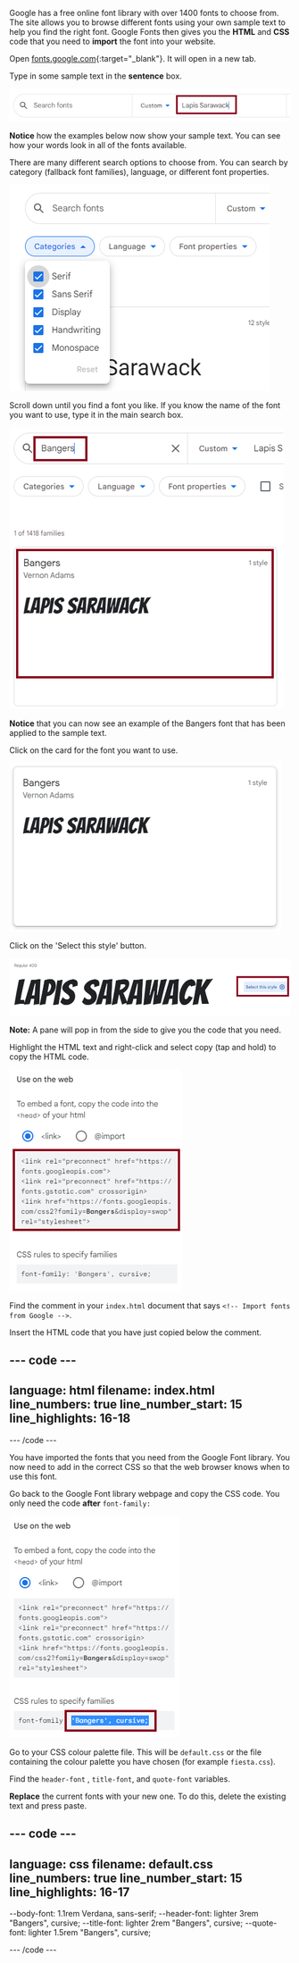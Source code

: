 Google has a free online font library with over 1400 fonts to choose from. The site allows you to browse different fonts using your own sample text to help you find the right font. Google Fonts then gives you the **HTML** and **CSS** code that you need to **import** the font into your website. 

Open [fonts.google.com](https://fonts.google.com/){:target="_blank"}. It will open in a new tab. 

Type in some sample text in the **sentence** box.

![The Google Fonts search page. The words 'Lapis Sarawack' are in the sentence box.](images/custom.png)

**Notice** how the examples below now show your sample text. You can see how your words look in all of the fonts available. 

There are many different search options to choose from. You can search by category (fallback font families), language, or different font properties. 

![The Google Fonts search page. The search categories are highlighted.](images/search-options.png)

Scroll down until you find a font you like. If you know the name of the font you want to use, type it in the main search box. 

!['Bangers' has been typed into the search box.](images/bangers.png)

**Notice** that you can now see an example of the Bangers font that has been applied to the sample text. 

Click on the card for the font you want to use.

![The Bangers card.](images/bangers-card.png)

Click on the 'Select this style' button.

![The 'Select this style' button has been highlighted.](images/select-style.png)

**Note:** A pane will pop in from the side to give you the code that you need.

Highlight the HTML text and right-click and select copy (tap and hold) to copy the HTML code.

![The HTML text is highlighted.](images/html.png)

Find the comment in your `index.html` document that says `<!-- Import fonts from Google -->`.

Insert the HTML code that you have just copied below the comment.

--- code ---
---
language: html
filename: index.html
line_numbers: true
line_number_start: 15
line_highlights: 16-18
---
  <!-- Import fonts from Google -->
  <link rel="preconnect" href="https://fonts.googleapis.com">
  <link rel="preconnect" href="https://fonts.gstatic.com" crossorigin>
  <link href="https://fonts.googleapis.com/css2?family=Bangers&display=swap" rel="stylesheet">

--- /code ---

You have imported the fonts that you need from the Google Font library. You now need to add in the correct CSS so that the web browser knows when to use this font. 

Go back to the Google Font library webpage and copy the CSS code. You only need the code **after** `font-family:` 

![The CSS code ''Bangers', cursive;' is highlighted on the Google Font library site.](images/css.png)

Go to your CSS colour palette file. This will be `default.css` or the file containing the colour palette you have chosen (for example `fiesta.css`).

Find the `header-font` , `title-font`, and `quote-font` variables. 

**Replace** the current fonts with your new one. To do this, delete the existing text and press paste.

--- code ---
---
language: css
filename: default.css
line_numbers: true
line_number_start: 15
line_highlights: 16-17
---
  --body-font: 1.1rem Verdana, sans-serif;
  --header-font: lighter 3rem "Bangers", cursive;
  --title-font: lighter 2rem "Bangers", cursive;
  --quote-font: lighter 1.5rem "Bangers", cursive;

--- /code ---
